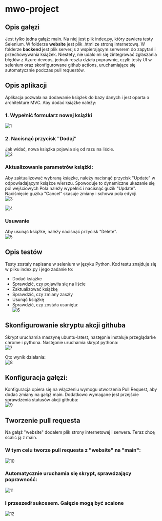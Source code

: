 # mwo-project
## Opis gałęzi
Jest tylko jedna gałąź: main. Na niej jest plik index.py, który zawiera testy Selenium.
W folderze **website** jest plik .html ze stroną internetową.
W folderze **backend** jest plik server.js z wspierającym serwerem do zapytań i przechowywania książek.
Niestety, nie udało mi się zintegrować zgłaszania błędów z Azure devops, jednak reszta działa poprawnie, czyli: testy UI w selenium oraz 
skonfigurowane github actions, uruchamiające się automatycznie podczas pull requestów.
## Opis aplikacji
Aplikacja pozwala na dodawanie książek do bazy danych i jest oparta o architekture MVC.
Aby dodać książke należy:
### 1. Wypełnić formularz nowej książki
![1](https://github.com/ThinCan/mwo-project/assets/20555497/cd410f1f-6b74-4d32-94a1-8e158dad1bb3)
### 2. Nacisnąć przycisk "Dodaj"
Jak widać, nowa książka pojawia się od razu na liście.\
![2](https://github.com/ThinCan/mwo-project/assets/20555497/097c139d-afcb-420d-ba86-87c390384976)

### Aktualizowanie parametrów książki:
Aby zaktualizować wybraną książke, należy nacisnąć przycisk "Update" w odpowiadającym książce wierszu. Spowoduje to dynamiczne ukazanie się pól wejściowych
Pola należy wypełnić i nacisnąć guzik "Update". Naciśnięcie guzika "Cancel" skasuje zmiany i schowa pola edycji.\
![3](https://github.com/ThinCan/mwo-project/assets/20555497/cf6793d8-39aa-4ce5-bc30-1d02c3a9291f)

![4](https://github.com/ThinCan/mwo-project/assets/20555497/ae4dc9cc-8958-4a18-903c-378d5495e061)

### Usuwanie
Aby usunąć książke, należy nacisnąć przycisk "Delete".\
![5](https://github.com/ThinCan/mwo-project/assets/20555497/1e2b7d0d-37c8-44e2-8004-6229e369f1be)

## Opis testów
Testy zostały napisane w selenium w języku Python. Kod testu znajduje się w pliku index.py i jego zadanie to:
- Dodać książke
- Sprawdzić, czy pojawiła się na liście
- Zaktualizować książkę
- Sprawdzić, czy zmiany zaszły
- Usunąć książkę
- Sprawdzić, czy została usunięta:\
![6](https://github.com/ThinCan/mwo-project/assets/20555497/7fd2167c-9082-4cb8-90d6-1f70e75cd7c7)

## Skonfigurowanie skryptu akcji githuba
Skrypt uruchamia maszynę ubuntu-latest, następnie instaluje przeglądarke chrome i pythona. Następnie uruchamia skrypt pythona:\
![7](https://github.com/ThinCan/mwo-project/assets/20555497/ed2492af-8d44-47b1-8ea0-348c5b8216fd)

Oto wynik działania:\
![8](https://github.com/ThinCan/mwo-project/assets/20555497/87892f1a-e59a-4bec-81d3-746f2360339b)

## Konfiguracja gałęzi:
Konfiguracja opiera się na włączeniu wymogu utworzenia Pull Request, aby dodać zmiany na gałąź main. Dodatkowo wymagane jest przejście sprawdzenia statusów akcji githuba:\
![9](https://github.com/ThinCan/mwo-project/assets/20555497/82b91675-43c7-4841-b5aa-f167822563a6)

## Tworzenie pull requesta
Na gałąź "website" dodałem plik strony internetowej i serwera.
Teraz chcę scalić ją z main. 
### W tym celu tworze pull requesta z "website" na "main":
![10](https://github.com/ThinCan/mwo-project/assets/20555497/0d4f7f29-3151-4beb-b1eb-beb548af8a63)

### Automatycznie uruchamia się skrypt, sprawdzający poprawność:
![11](https://github.com/ThinCan/mwo-project/assets/20555497/7efc4af6-c8e4-47df-9a4a-a5c74c4c3791)

### I przeszedł sukcesem. Gałęzie mogą być scalone
![12](https://github.com/ThinCan/mwo-project/assets/20555497/90f5753b-579f-4a42-8ccf-663ad5250a1d)


